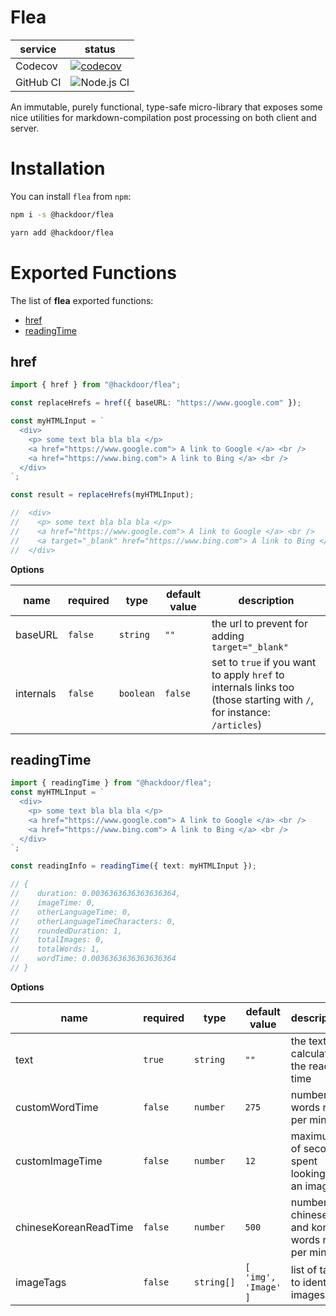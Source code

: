 # Flea

| service   | status                                                                                                                                      |
| --------- | ------------------------------------------------------------------------------------------------------------------------------------------- |
| Codecov   | [![codecov](https://codecov.io/gh/Hackdoor-io/flea/branch/master/graph/badge.svg?token=4YQWKZPX68)](https://codecov.io/gh/Hackdoor-io/flea) |
| GitHub CI | ![Node.js CI](https://github.com/Hackdoor-io/flea/workflows/Node.js%20CI/badge.svg)                                                         |

An immutable, purely functional, type-safe micro-library that exposes some nice utilities for markdown-compilation post processing on both client and server.

# Installation

You can install `flea` from `npm`:

```bash
npm i -s @hackdoor/flea
```

```bash
yarn add @hackdoor/flea
```

# Exported Functions

The list of **flea** exported functions:

- [href](#href)
- [readingTime](#readingTime)

## href

```typescript
import { href } from "@hackdoor/flea";

const replaceHrefs = href({ baseURL: "https://www.google.com" });

const myHTMLInput = `
  <div>
    <p> some text bla bla bla </p>
    <a href="https://www.google.com"> A link to Google </a> <br />
    <a href="https://www.bing.com"> A link to Bing </a> <br />
  </div>
`;

const result = replaceHrefs(myHTMLInput);

//  <div>
//    <p> some text bla bla bla </p>
//    <a href="https://www.google.com"> A link to Google </a> <br />
//    <a target="_blank" href="https://www.bing.com"> A link to Bing </a> <br />
//  </div>
```

**Options**

| name      | required | type      | default value | description                                                                                                           |
| --------- | -------- | --------- | ------------- | --------------------------------------------------------------------------------------------------------------------- |
| baseURL   | `false`  | `string`  | `""`          | the url to prevent for adding `target="_blank"`                                                                       |
| internals | `false`  | `boolean` | `false`       | set to `true` if you want to apply `href` to internals links too (those starting with `/`, for instance: `/articles`) |

## readingTime

```typescript
import { readingTime } from "@hackdoor/flea";
const myHTMLInput = `
  <div>
    <p> some text bla bla bla </p>
    <a href="https://www.google.com"> A link to Google </a> <br />
    <a href="https://www.bing.com"> A link to Bing </a> <br />
  </div>
`;

const readingInfo = readingTime({ text: myHTMLInput });

// {
//    duration: 0.0036363636363636364,
//    imageTime: 0,
//    otherLanguageTime: 0,
//    otherLanguageTimeCharacters: 0,
//    roundedDuration: 1,
//    totalImages: 0,
//    totalWords: 1,
//    wordTime: 0.0036363636363636364
// }
```

**Options**

| name                  | required | type       | default value        | description                                        |
| --------------------- | -------- | ---------- | -------------------- | -------------------------------------------------- |
| text                  | `true`   | `string`   | `""`                 | the text for calculate the reading time            |
| customWordTime        | `false`  | `number`   | `275`                | number of words read per minute                    |
| customImageTime       | `false`  | `number`   | `12`                 | maximum of seconds spent looking at an image       |
| chineseKoreanReadTime | `false`  | `number`   | `500`                | number of chinese and korean words read per minute |
| imageTags             | `false`  | `string[]` | `[ 'img', 'Image' ]` | list of tags to identify images                    |
